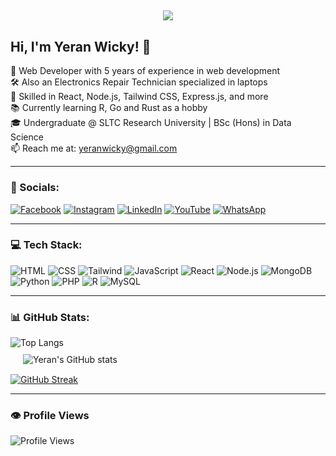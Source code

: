 <h2 align="center">
  <img src="https://readme-typing-svg.herokuapp.com/?font=consolas&size=35&center=true&vCenter=true&width=700&height=70&duration=3500&lines=Hello+Everyone!👋🏻;I'm+Yeran+Wicky!😎;An+Undergraduate+Student🎓;Software+Developer👨🏻‍💻;Electronics+Repair+Technician🛠️;Contact:+yeranwicky%40gmail.com&color=13d494&background=00000000" />
</h2>

## Hi, I'm Yeran Wicky! 👋

🌟 Web Developer with 5 years of experience in web development <br>
🛠️ Also an Electronics Repair Technician specialized in laptops <br>
💼 Skilled in React, Node.js, Tailwind CSS, Express.js, and more <br>
📚 Currently learning R, Go and Rust as a hobby <br>
🎓 Undergraduate @ SLTC Research University | BSc (Hons) in Data Science <br>
📫 Reach me at: [yeranwicky@gmail.com](mailto:yeranwicky@gmail.com)

---

### 🔗 Socials:
[![Facebook](https://img.shields.io/badge/Facebook-1877F2?style=for-the-badge&logo=facebook&logoColor=white)](http://www.facebook.com/banula.yeran.52)
[![Instagram](https://img.shields.io/badge/Instagram-E4405F?style=for-the-badge&logo=instagram&logoColor=white)](https://instagram.com/yeran_wicky)
[![LinkedIn](https://img.shields.io/badge/LinkedIn-blue?style=for-the-badge&logo=linkedin&logoColor=white)](https://www.linkedin.com/in/banula-wickramaarachchi)
[![YouTube](https://img.shields.io/badge/YouTube-red?style=for-the-badge&logo=youtube&logoColor=white)](https://www.youtube.com/@YeranElectronics)
[![WhatsApp](https://img.shields.io/badge/WhatsApp-25D366?style=for-the-badge&logo=whatsapp&logoColor=white)](https://wa.me/94705186009)

---

### 💻 Tech Stack:
![HTML](https://img.shields.io/badge/HTML-E34F26?style=for-the-badge&logo=html5&logoColor=white)
![CSS](https://img.shields.io/badge/CSS-1572B6?style=for-the-badge&logo=css3&logoColor=white)
![Tailwind](https://img.shields.io/badge/Tailwind_CSS-06B6D4?style=for-the-badge&logo=tailwind-css&logoColor=white)
![JavaScript](https://img.shields.io/badge/JavaScript-black?style=for-the-badge&logo=javascript)
![React](https://img.shields.io/badge/React-20232A?style=for-the-badge&logo=react)
![Node.js](https://img.shields.io/badge/Node.js-339933?style=for-the-badge&logo=nodedotjs&logoColor=white)
![MongoDB](https://img.shields.io/badge/MongoDB-4EA94B?style=for-the-badge&logo=mongodb&logoColor=white)
![Python](https://img.shields.io/badge/Python-3776AB?style=for-the-badge&logo=python&logoColor=white)
![PHP](https://img.shields.io/badge/PHP-777BB4?style=for-the-badge&logo=php&logoColor=white)
![R](https://img.shields.io/badge/R-276DC3?style=for-the-badge&logo=r&logoColor=white)
![MySQL](https://img.shields.io/badge/MySQL-4479A1?style=for-the-badge&logo=mysql&logoColor=white)

---

<!-- ### 📊 GitHub Stats:
![Top Langs](https://github-readme-stats.vercel.app/api/top-langs/?username=yeran-wicky&layout=compact&theme=radical)
![Yeran's GitHub stats](https://github-readme-stats.vercel.app/api?username=yeran-wicky&show_icons=true&theme=radical)

[![GitHub Streak](https://streak-stats.demolab.com?user=yeran-wicky&theme=radical&hide_border=false)](https://git.io/streak-stats) -->

### 📊 GitHub Stats:

<div>
  <img src="https://github-readme-stats.vercel.app/api/top-langs/?username=yeran-wicky&layout=compact&theme=radical" alt="Top Langs" />
</div>

<div style="margin-left: 20px; margin-top: 10px;">
  <img src="https://github-readme-stats.vercel.app/api?username=yeran-wicky&show_icons=true&theme=radical" alt="Yeran's GitHub stats" />
</div>

<div style="margin-top: 15px;">
  <a href="https://git.io/streak-stats" target="_blank" rel="noopener noreferrer">
    <img src="https://streak-stats.demolab.com?user=yeran-wicky&theme=radical&hide_border=false" alt="GitHub Streak" />
  </a>
</div>


---

### 👁️ Profile Views
![Profile Views](https://komarev.com/ghpvc/?username=banulawick&color=blue&style=for-the-badge)
